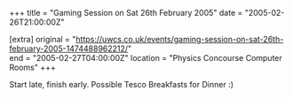 +++
title = "Gaming Session on Sat 26th February 2005"
date = "2005-02-26T21:00:00Z"

[extra]
original = "https://uwcs.co.uk/events/gaming-session-on-sat-26th-february-2005-1474488962212/"    
end = "2005-02-27T04:00:00Z"
location = "Physics Concourse Computer Rooms"
+++

Start late, finish early.  Possible Tesco Breakfasts for Dinner :)

